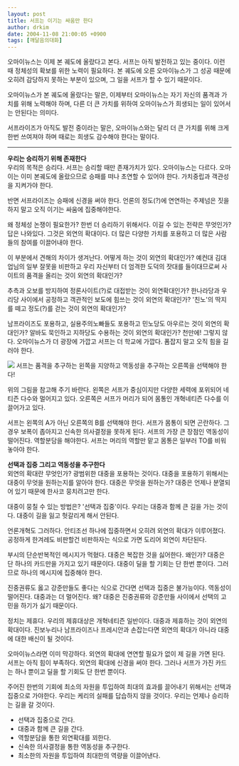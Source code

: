 ```yaml
---
layout: post
title: 서프는 이기는 싸움만 한다
author: drkim
date: 2004-11-08 21:00:05 +0900
tags: [깨달음의대화]
---
```

 오마이뉴스는 이제 본 궤도에 올랐다고 본다. 서프는 아직 발전하고 있는 중이다. 이런 때 정체성의 확보를 위한 노력이 필요하다. 본 궤도에 오른 오마이뉴스가 그 성공 때문에 오히려 감당하지 못하는 부분이 있으며, 그 일을 서프가 할 수 있기 때문이다.    
  
오마이뉴스가 본 궤도에 올랐다는 말은, 이제부터 오마이뉴스는 자기 자신의 품격과 가치를 위해 노력해야 하며, 다른 더 큰 가치를 위하여 오마이뉴스가 희생되는 일이 있어서는 안된다는 의미다.    
  
서프라이즈가 아직도 발전 중이라는 말은, 오마이뉴스와는 달리 더 큰 가치를 위해 크게 한번 쓰여져야 하며 때로는 희생도 감수해야 한다는 말이다.   
****  
**우리는 승리하기 위해 존재한다**  
우리의 목적은 승리다. 서프는 승리할 때만 존재가치가 있다. 오마이뉴스는 다르다. 오마이는 이미 본궤도에 올랐으므로 승패를 떠나 초연할 수 있어야 한다. 가치중립과 객관성을 지켜가야 한다.    
  
반면 서프라이즈는 승패에 신경을 써야 한다. 언론의 정도(?)에 연연하는 주제넘은 짓을 하지 말고 오직 이기는 싸움에 집중해야한다.    
  
왜 정체성 논쟁이 필요한가? 한번 더 승리하기 위해서다. 이길 수 있는 전략은 무엇인가? 답은 나와있다. 그것은 외연의 확대이다. 더 많은 다양한 가치를 포용하고 더 많은 사람들의 참여를 이끌어내야 한다. 
  
  
이 부분에서 견해의 차이가 생겨난다. 어떻게 하는 것이 외연의 확대인가? 예컨대 김대업님의 일부 잘못을 비판하고 우리 자신부터 더 엄격한 도덕의 잣대를 들이대므로써 사이트의 품격을 올리는 것이 외연의 확대인가?    
  
추측과 오보를 방지하여 정론사이트(?)로 대접받는 것이 외연확대인가? 한나라당과 우리당 사이에서 공정하고 객관적인 보도에 힘쓰는 것이 외연의 확대인가? '친노'의 딱지를 떼고 정도(?)를 걷는 것이 외연의 확대인가?    
  
남프라이즈도 포용하고, 실용주의노빠들도 포용하고 민노당도 아우르는 것이 외연의 확대인가? 알바도 묵인하고 지하당도 수용하는 것이 외연의 확대인가? 천만에! 그렇지 않다. 오마이뉴스가 더 광장에 가깝고 서프는 더 학교에 가깝다. 폼잡지 말고 오직 힘을 길러야 한다. 


    

    
          
  
![](http://www1.seoprise.com/victory/osjoon/bbs/data/editor_01/55755.jpg) 서프는 품격을 추구하는 왼쪽을 지양하고 역동성을 추구하는 오른쪽을 선택해야 한다!    
  
위의 그림을 참고해 주기 바란다. 왼쪽은 서프가 중심이지만 다양한 세력에 포위되어 네티즌 다수와 멀어지고 있다. 오른쪽은 서프가 머리가 되어 몸통인 개혁네티즌 다수를 이끌어가고 있다.    
  
서프는 왼쪽의 A가 아닌 오른쪽의 B를 선택해야 한다. 서프가 몸통이 되면 곤란하다. 그 경우 보폭이 좁아지고 신속한 의사결정을 못하게 된다. 서프의 가장 큰 장점인 역동성이 떨어진다. 역할분담을 해야한다. 서프는 머리의 역할만 맡고 몸통은 일부러 TO를 비워놓아야 한다.    
  
**선택과 집중 그리고 역동성을 추구한다**  
외연의 확대란 무엇인가? 광범위한 대중을 포용하는 것이다. 대중을 포용하기 위해서는 대중이 무엇을 원하는지를 알아야 한다. 대중은 무엇을 원하는가? 대중은 언제나 분열되어 있기 때문에 한사코 뭉치려고만 한다.    
  
대중이 뭉칠 수 있는 방법은? '선택과 집중'이다. 우리는 대중과 함께 큰 길을 가는 것이다. 대중이 길을 잃고 헛갈리게 해서 안된다.    
  
언론개혁도 그러하다. 안티조선 하나에 집중하면서 오히려 외연의 확대가 이루어졌다. 공정하게 한겨레도 비판할건 비판하자는 식으로 가면 도리어 외연이 차단된다.    
  
부시의 단순반복적인 메시지가 먹혔다. 대중은 복잡한 것을 싫어한다. 왜인가? 대중은 단 하나의 카드만을 가지고 있기 때문이다. 대중이 딜을 할 기회는 단 한번 뿐이다. 그러므로 하나의 메시지에 집중해야 한다.    
  
진중권류도 옳고 강준만들도 좋다는 식으로 간다면 선택과 집중은 불가능이다. 역동성이 떨어진다. 대중과는 더 멀어진다. 왜? 대중은 진중권류와 강준만들 사이에서 선택의 고민을 하기가 싫기 때문이다. 
  
  
정치는 제휴다. 우리의 제휴대상은 개혁네티즌 일반이다. 대중과 제휴하는 것이 외연의 확대이다. 진보누리나 남프라이즈나 프레시안과 손잡는다면 외연의 확대가 아니라 대중에 대한 배신이 될 것이다.    
  
오마이뉴스라면 이미 막강하다. 외연의 확대에 연연할 필요가 없이 제 길을 가면 된다. 서프는 아직 힘이 부족하다. 외연의 확대에 신경을 써야 한다. 그러나 서프가 가진 카드는 하나 뿐이고 딜을 할 기회도 단 한번 뿐이다.    
  
주어진 한번의 기회에 최소의 자원을 투입하여 최대의 효과를 끌어내기 위해서는 선택과 집중으로 가야한다. 우리는 케리의 실패를 답습하지 않을 것이다. 우리는 언제나 승리하는 길을 갈 것이다.    
  
- 선택과 집중으로 간다.   
- 대중과 함께 큰 길을 간다.   
- 역할분담을 통한 외연확대를 꾀한다.   
- 신속한 의사결정을 통한 역동성을 추구한다.   
- 최소한의 자원을 투입하여 최대한의 역량을 이끌어낸다.
